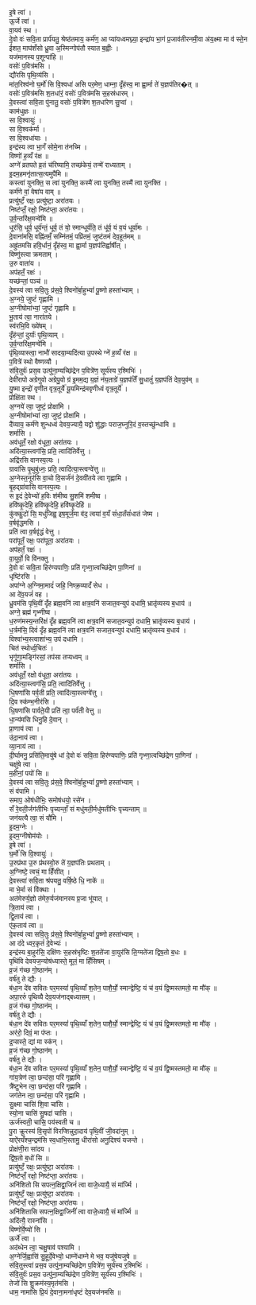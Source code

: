 इ॒षे त्वा॑ ।  
ऊ॒र्जे त्वा॑ ।  
वा॒यव॑ स्थ ।  
दे॒वो वः॑ सवि॒ता प्रार्प॑यतु॒ श्रेष्ठ॑तमाय॒ कर्म॑ण॒ आ प्या॑यध्वमघ्न्या॒ इन्द्रा॑य भा॒गं प्र॒जाव॑तीरनमी॒वा अ॑य॒क्ष्मा मा व॑ स्ते॒न ई॑शत॒ माघ॑शँसो ध्रु॒वा अ॒स्मिन्गोप॑तौ स्यात ब॒ह्वीः ।  
यज॑मानस्य प॒शून्पा॑हि ॥  
वसोः॑ प॒वित्र॑मसि ।  
द्यौ॑रसि पृथि॒व्य॑सि ।  
मा॑त॒रिश्व॑नो घ॒र्मो॑ सि वि॒श्वधा॑ असि पर॒मेण॒ धाम्ना॒ दृँह॑स्व॒ मा ह्वा॒र्मा ते॑ य॒ज्ञप॑तिर�त् ॥  
वसोः॑ प॒वित्र॑मसि श॒तधा॑रं॒ वसोः॑ प॒वित्र॑मसि स॒हस्र॑धारम् ।  
दे॒वस्त्वा॑ सवि॒ता पु॑नातु॒ वसोः॑ प॒वित्रे॑ण श॒तधा॑रेण सु॒प्वा॑ ।  
काम॑धुक्षः ॥  
सा वि॒श्वायुः॑ ।  
सा वि॒श्वक॑र्मा ।  
सा वि॒श्वधा॑याः ।  
इन्द्र॑स्य त्वा भा॒गँ सोमे॒ना त॑नच्मि ।  
विष्णो॑ ह॒व्यँ र॑क्ष ॥  
अग्ने॑ व्रतपते व्र॒तं च॑रिष्यामि॒ तच्छ॑केयं॒ तन्मे॑ राध्यताम् ।  
इ॒दम॒हमनृ॑तात्स॒त्यमुपै॑मि ॥  
कस्त्वा॑ युनक्ति॒ स त्वा॑ युनक्ति॒ कस्मै॑ त्वा युनक्ति॒ तस्मै॑ त्वा युनक्ति ।  
कर्म॑णे वां॒ वेषा॑य वाम् ॥  
प्रत्यु॑ष्टँ॒ रक्षः॒ प्रत्यु॑ष्टा॒ अरा॑तयः ।  
निष्ट॑प्तँ॒ रक्षो॒ निष्ट॑प्ता॒ अरा॑तयः ।  
उ॒र्व॒न्तरि॑क्ष॒मन्वे॑मि ॥  
धूर॑सि॒ धूर्व॒ धूर्व॑न्तं॒ धूर्व॒ तं यो॒ स्मान्धूर्व॑ति॒ तं धू॑र्व॒ यं व॒यं धूर्वा॑मः ।  
दे॒वाना॑मसि॒ वह्नि॑तमँ॒ सम्नि॑तमं॒ पप्रि॑तमं॒ जुष्ट॑तमं देव॒हूत॑मम् ॥  
अह्रु॑तमसि हवि॒र्धानं॒ दृँह॑स्व॒ मा ह्वा॒र्मा य॒ज्ञप॑तिर्ह्वार्षीत् ।  
विष्णु॑स्त्वा क्रमताम् ।  
उ॒रु वाता॑य ।  
अप॑हतँ॒ रक्षः॑ ।  
यच्छ॑न्तां॒ पञ्च॑ ॥  
दे॒वस्य॑ त्वा सवि॒तुः प्र॑स॒वे॒ श्विनो॑र्बा॒हुभ्यां॑ पू॒ष्णो हस्ता॑भ्याम् ।  
अ॒ग्नये॒ जुष्टं॑ गृह्णामि ।  
अ॒ग्नीषोमा॑भ्यां॒ जुष्टं॑ गृह्णामि ॥  
भू॒ताय॑ त्वा॒ नारा॑तये ।  
स्व॑रभि॒वि ख्ये॑षम् ।  
दृँह॑न्तां॒ दुर्याः॑ पृथि॒व्याम् ।  
उ॒र्व॒न्तरि॑क्ष॒मन्वे॑मि ।  
पृ॑थि॒व्यास्त्वा॒ नाभौ॑ सादया॒म्यदि॑त्या उ॒पस्थे ग्ने॑ ह॒व्यँ र॑क्ष ॥  
प॒वित्रे॑ स्थो वैष्णव्यौ ।  
स॑वि॒तुर्वः॑ प्रस॒व उत्पु॑ना॒म्यच्छि॑द्रेन प॒वित्रे॑ण॒ सूर्य॑स्य र॒श्मिभिः॑ ।  
देवी॑रापो अग्रेगुवो अग्रेपु॒वो ग्र॑ इ॒मम॒द्य य॒ज्ञं न॑य॒ताग्रे॑ य॒ज्ञप॑तिँ सु॒धातुं॑ य॒ज्ञप॑तिं देव॒युव॑म् ॥  
यु॒ष्मा इन्द्रो॑ वृणीत वृत्र॒तूर्ये॑ यू॒यमिन्द्र॑मवृणीध्वं वृत्र॒तूर्ये॑ ।  
प्रोक्षि॑ता स्थ ।  
अ॒ग्नये॑ त्वा॒ जुष्टं॒ प्रोक्षा॑मि ।  
अ॒ग्नीषोमा॑भ्यां त्वा॒ जुष्टं॒ प्रोक्षा॑मि ।  
दै॑व्याय॒ कर्म॑णे शुन्धध्वं देवय॒ज्यायै॒ यद्वो शु॑द्धाः पराज॒घ्नुरि॒दं व॒स्तच्छु॑न्धामि ॥  
शर्मा॑सि ।  
अव॑धूतँ॒ रक्षो व॑धूता॒ अरा॑तयः ।  
अदि॑त्या॒स्त्वग॑सि॒ प्रति॒ त्वादि॑तिर्वेत्तु ।  
अद्रि॑रसि वानस्प॒त्यः ।  
ग्रावा॑सि पृ॒थुबु॑ध्नः॒ प्रति॒ त्वादि॑त्या॒स्त्वग्वे॑त्तु ॥  
अ॒ग्नेस्त॒नूर॑सि वा॒चो वि॒सर्ज॑नं दे॒ववी॑तये त्वा गृह्णामि ।  
बृ॒हद्ग्रा॑वासि वानस्प॒त्यः ।  
स इ॒दं दे॒वेभ्यो॑ ह॒विः श॑मीष्व सु॒शमि॑ शमीष्व ।  
हवि॑ष्कृ॒देहि॒ हवि॑ष्कृ॒देहि॒ हवि॑ष्कृ॒देहि॑ ॥  
कु॑क्कु॒टो॑ सि॒ मधु॑जिह्व॒ इष॒मूर्ज॒मा व॑द॒ त्वया॑ व॒यँ सं॑धा॒तँसं॑धातं जेष्म ।  
व॒र्षवृ॑द्धमसि ।  
प्रति॑ त्वा व॒र्षवृ॑द्धं वेत्तु ।  
परा॑पूतँ॒ रक्षः॒ परा॑पूता॒ अरा॑तयः ।  
अप॑हतँ॒ रक्षः॑ ।  
वा॒युर्वो॒ वि वि॑नक्तु ।  
दे॒वो वः॑ सवि॒ता हिर॑ण्यपाणिः॒ प्रति॑ गृभ्णा॒त्वच्छि॑द्रेण पा॒णिना॑ ॥  
धृष्टि॑रसि ।  
अपा॑ग्ने अ॒ग्निमा॒मादं॑ जहि॒ निष्क्र॒व्यादँ॑ सेध ।  
आ दे॑व॒यजं॑ वह ।  
ध्रु॒वम॑सि पृथि॒वीं दृँ॑ह ब्रह्म॒वनि॑ त्वा क्षत्र॒वनि॑ सजात॒वन्युप॑ दधामि॒ भ्रातृ॑व्यस्य ब॒धाय॑ ॥  
अग्ने॒ ब्रह्म॑ गृभ्णीष्व ।  
ध॒रुण॑मस्य॒न्तरि॑क्षं दृँह ब्रह्म॒वनि॑ त्वा क्षत्र॒वनि॑ सजात॒वन्युप॑ दधामि॒ भ्रातृ॑व्यस्य ब॒धाय॑ ।  
ध॒र्त्रम॑सि॒ दिवं॑ दृँह ब्रह्म॒वनि॑ त्वा क्षत्र॒वनि॑ सजात॒वन्युप॑ दधामि॒ भ्रातृ॑व्यस्य ब॒धाय॑ ।  
विश्वा॑भ्य॒स्त्वाशा॑भ्य॒ उप॑ दधामि ।  
चित॑ स्थोर्ध्व॒चितः॑ ।  
भृगू॑णा॒मङ्गि॑रसां॒ तप॑सा तप्यध्वम् ॥  
शर्मा॑सि ।  
अव॑धूतँ॒ रक्षो व॑धूता॒ अरा॑तयः ।  
अदि॑त्या॒स्त्वग॑सि॒ प्रति॒ त्वादि॑तिर्वेत्तु ।  
धि॒षणा॑सि पर्व॒ती प्रति॒ त्वादि॑त्या॒स्त्वग्वे॑त्तु ।  
दि॒व स्क॑म्भ॒नीर॑सि ।  
धि॒षणा॑सि पार्वते॒यी प्रति॑ त्वा॒ पर्व॑ती वेत्तु ॥  
धा॒न्य॑मसि धिनु॒हि दे॒वान् ।  
प्रा॒णाय॑ त्वा ।  
उ॑दा॒नाय॑ त्वा ।  
व्या॒नाय॑ त्वा ।  
दी॒र्घामनु॒ प्रसि॑ति॒मायु॑षे धां दे॒वो वः॑ सवि॒ता हिर॑ण्यपाणिः॒ प्रति॑ गृभ्णा॒त्वच्छि॑द्रेण पा॒णिना॑ ।  
चक्षु॑षे त्वा ।  
म॒हीनां॒ पयो॑ सि ॥  
दे॒वस्य॑ त्वा सवि॒तुः प्र॑स॒वे॒ श्विनो॑र्बा॒हुभ्यां॑ पू॒ष्णो हस्ता॑भ्याम् ।  
सं व॑पामि ।  
समाप॒ ओष॑धीभिः॒ समोष॑धयो॒ रसे॑न ।  
सँ रे॒वती॒र्जग॑तीभिः पृच्यन्ताँ॒ सं मधु॑मती॒र्मधु॑मतीभिः पृच्यन्ताम् ॥  
जन॑यत्यै त्वा॒ सं यौ॑मि ।  
इ॒दम॒ग्नेः ।  
इ॒दम॒ग्नीषोम॑योः ।  
इ॒षे त्वा॑ ।  
घ॒र्मो॑ सि वि॒श्वायुः॑ ।  
उ॒रुप्र॑था उ॒रु प्र॑थस्वो॒रु ते॑ य॒ज्ञप॑तिः प्रथताम् ।  
अ॒ग्निष्टे॒ त्वचं॒ मा हिँ॑सीत् ।  
दे॒वस्त्वा॑ सवि॒ता श्र॑पयतु॒ वर्षि॒ष्ठे धि॒ नाके॑ ॥  
मा भे॒र्मा सं वि॑क्थाः ।  
अत॑मेरुर्य॒ज्ञो त॑मेरु॒र्यज॑मानस्य प्र॒जा भू॑यात् ।  
त्रि॒ताय॑ त्वा ।  
द्वि॒ताय॑ त्वा ।  
ए॑क॒ताय॑ त्वा ॥  
दे॒वस्य॑ त्वा सवि॒तुः प्र॑स॒वे॒ श्विनो॑र्बा॒हुभ्यां॑ पू॒ष्णो हस्ता॑भ्याम् ।  
आ द॑दे ध्वर॒कृतं॑ दे॒वेभ्यः॑ ।  
इन्द्र॑स्य बा॒हुर॑सि॒ दक्षि॑णः स॒हस्र॑भृष्टिः श॒तते॑जा वा॒युर॑सि ति॒ग्मते॑जा द्विष॒तो ब॒धः ॥  
पृथि॑वि देवयज॒न्योष॑ध्यास्ते॒ मूलं॒ मा हिँ॑सिषम् ।  
व्र॒जं ग॑च्छ गो॒ष्ठान॑म् ।  
वर्ष॑तु ते द्यौः ।  
ब॑धा॒न दे॑व सवितः पर॒मस्यां॑ पृथि॒व्याँ श॒तेन॒ पाशै॒र्यो॒ स्मान्द्वेष्टि॒ यं च॑ व॒यं द्वि॒ष्मस्तमतो॒ मा मौ॑क् ॥  
अपा॒ररुं॑ पृथिव्यै देव॒यज॑नाद्बध्यासम् ।  
व्र॒जं ग॑च्छ गो॒ष्ठान॑म् ।  
वर्ष॑तु ते द्यौः ।  
ब॑धा॒न दे॑व सवितः पर॒मस्यां॑ पृथि॒व्याँ श॒तेन॒ पाशै॒र्यो॒ स्मान्द्वेष्टि॒ यं च॑ व॒यं द्वि॒ष्मस्तमतो॒ मा मौ॑क् ।  
अर॑रो॒ दिवं॒ मा प॑प्तः ।  
द्र॒प्सस्ते॒ द्यां मा स्क॑न् ।  
व्र॒जं ग॑च्छ गो॒ष्ठान॑म् ।  
वर्ष॑तु ते द्यौः ।  
ब॑धा॒न दे॑व सवितः पर॒मस्यां॑ पृथि॒व्याँ श॒तेन॒ पाशै॒र्यो॒ स्मान्द्वेष्टि॒ यं च॑ व॒यं द्वि॒ष्मस्तमतो॒ मा मौ॑क् ॥  
गा॑य॒त्रेण॑ त्वा॒ छन्द॑सा॒ परि॑ गृह्णामि ।  
त्रै॑ष्टुभेन त्वा॒ छन्द॑सा॒ परि॑ गृह्णामि ।  
जग॑तेन त्वा॒ छन्द॑सा॒ परि॑ गृह्णामि ।  
सु॒क्ष्मा चासि॑ शि॒वा चा॑सि ।  
स्यो॒ना चासि॑ सु॒षदा॑ चासि ।  
ऊर्ज॑स्वती॒ चासि॒ पय॑स्वती च ॥  
पु॒रा क्रू॒रस्य॑ वि॒सृपो॑ विरप्शिन्नुदा॒दाय॑ पृथि॒वीं जी॒वदा॑नुम् ।  
याऐ॑रयँश्च॒न्द्रम॑सि स्व॒धाभि॒स्तामु॒ धीरा॑सो अनु॒दिश्य॑ यजन्ते ।  
प्रोक्ष॑णी॒रा सा॑दय ।  
द्वि॑ष॒तो ब॒धो॑ सि ॥  
प्रत्यु॑ष्टँ॒ रक्षः॒ प्रत्यु॑ष्टा॒ अरा॑तयः ।  
निष्ट॑प्तँ॒ रक्षो॒ निष्ट॑प्ता॒ अरा॑तयः ।  
अनि॑शितो सि सपत्न॒क्षिद्वा॒जिनं॑ त्वा वाजे॒ध्यायै॒ सं मा॑र्ज्मि ।  
प्रत्यु॑ष्टँ॒ रक्षः॒ प्रत्यु॑ष्टा॒ अरा॑तयः ।  
निष्ट॑प्तँ॒ रक्षो॒ निष्ट॑प्ता॒ अरा॑तयः ।  
अनि॑शितासि सपत्न॒क्षिद्वा॒जिनीं॑ त्वा वाजे॒ध्यायै॒ सं मा॑र्ज्मि ॥  
अदि॑त्यै॒ रास्ना॑सि ।  
विष्णो॑र्वे॒ष्यो॑ सि ।  
ऊर्जे॑ त्वा ।  
अद॑ब्धेन त्वा॒ चक्षु॒षाव॑ पश्यामि ।  
अ॒ग्नेर्जि॒ह्वासि॑ सु॒हूर्दे॒वेभ्यो॒ धाम्ने॑धाम्ने मे भव॒ यजु॑षेयजुषे ॥  
स॑वि॒तुस्त्वा॑ प्रस॒व उत्पु॑ना॒म्यच्छि॑द्रेण प॒वित्रे॑ण॒ सूर्य॑स्य र॒श्मिभिः॑ ।  
स॑वि॒तुर्वः॑ प्रस॒व उत्पु॑ना॒म्यच्छि॑द्रेण प॒वित्रे॑ण॒ सूर्य॑स्य र॒श्मिभिः॑ ।  
तेजो॑ सि शु॒क्रम॑स्य॒मृत॑मसि ।  
धाम॒ नामा॑सि प्रि॒यं दे॒वाना॒मना॑धृष्टं देव॒यज॑नमसि ॥